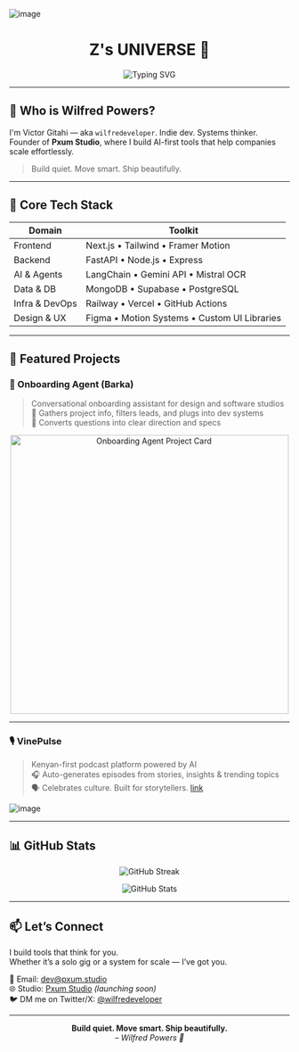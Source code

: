 <!-- Banner -->

![image](https://github.com/user-attachments/assets/38d3b305-66ac-4daa-ae2e-15005f8583d5)


<h1 align="center">Z's UNIVERSE 🌌</h1>

<p align="center">
  <img src="https://readme-typing-svg.herokuapp.com?font=Fira+Code&duration=3500&pause=1000&color=F7951A&center=true&random=false&width=480&lines=Make+things+better;+by+making+better+things" alt="Typing SVG" />
</p>

---

## 🐺 Who is Wilfred Powers?

I'm Victor Gitahi — aka `wilfredeveloper`. Indie dev. Systems thinker.  
Founder of **Pxum Studio**, where I build AI-first tools that help companies scale effortlessly.

> Build quiet. Move smart. Ship beautifully.

---

## 🧰 Core Tech Stack

| Domain          | Toolkit                                       |
|-----------------|-----------------------------------------------|
| Frontend        | Next.js • Tailwind • Framer Motion            |
| Backend         | FastAPI • Node.js • Express                   |
| AI & Agents     | LangChain • Gemini API • Mistral OCR          |
| Data & DB       | MongoDB • Supabase • PostgreSQL               |
| Infra & DevOps  | Railway • Vercel • GitHub Actions             |
| Design & UX     | Figma • Motion Systems • Custom UI Libraries  |

---

## 🚀 Featured Projects

### 🧭 Onboarding Agent (Barka)
> Conversational onboarding assistant for design and software studios  
🧠 Gathers project info, filters leads, and plugs into dev systems  
🎯 Converts questions into clear direction and specs

<p align="center">
  <img src="https://your-image-url/onboarding-agent-card.png" width="500" alt="Onboarding Agent Project Card" />
</p>

---

### 🎙️ VinePulse
> Kenyan-first podcast platform powered by AI  
🎧 Auto-generates episodes from stories, insights & trending topics  
🗣️ Celebrates culture. Built for storytellers.
> [link](https://vinepulse.cecilgachie.tech/)

![image](https://github.com/user-attachments/assets/926e4b42-3b3c-4fa9-b0f5-e9c8af0a0422)


---

## 📊 GitHub Stats

<p align="center">
  <img src="https://github-readme-streak-stats.herokuapp.com?user=wilfredeveloper&theme=tokyonight&date_format=M%20j%5B%2C%20Y%5D" alt="GitHub Streak" />
</p>

<p align="center">
  <img src="https://github-readme-stats.vercel.app/api?username=wilfredeveloper&show_icons=true&theme=radical" alt="GitHub Stats" />
</p>

---

## 📫 Let’s Connect

I build tools that think for you.  
Whether it’s a solo gig or a system for scale — I’ve got you.

📧 Email: [dev@pxum.studio](mailto:dev@pxum.studio)  
🌐 Studio: [Pxum Studio](https://pxum.studio) *(launching soon)*  
🐦 DM me on Twitter/X: [@wilfredeveloper](https://twitter.com/wilfredeveloper)

---

<p align="center">
  <strong>Build quiet. Move smart. Ship beautifully.</strong><br/>
  <em>– Wilfred Powers 🐾</em>
</p>
